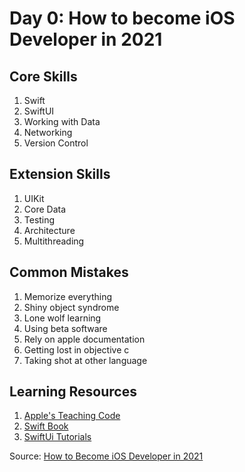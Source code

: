 # Day 0: How to become iOS Developer in 2021

## Core Skills
1. Swift
2. SwiftUI 
3. Working with Data
4. Networking
5. Version Control
## Extension Skills
1. UIKit
2. Core Data
3. Testing
4. Architecture
5. Multithreading
## Common Mistakes
1. Memorize everything
2. Shiny object syndrome
3. Lone wolf learning
4. Using beta software
5. Rely on apple documentation
6. Getting lost in objective c
7. Taking shot at other language
## Learning Resources
1. [Apple's Teaching Code](https://www.apple.com/ae/education/k12/teaching-code/)
2. [Swift Book](https://docs.swift.org/swift-book/documentation/the-swift-programming-language/)
3. [SwiftUi Tutorials](https://developer.apple.com/tutorials/swiftui/)

Source: [How to Become iOS Developer in 2021](https://youtu.be/HNXzcAwNqMc)